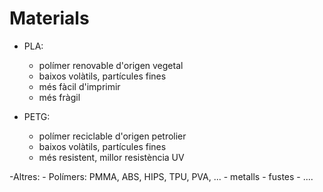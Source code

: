 # Materials

- PLA:
    - polímer renovable d'origen vegetal
    - baixos volàtils, partícules fines
    - més fàcil d'imprimir
    - més fràgil

- PETG:
    - polímer reciclable d'origen petrolier
    - baixos volàtils, partícules fines
    - més resistent, millor resistència UV
        
-Altres:
    - Polímers: PMMA, ABS, HIPS, TPU, PVA, ...
    - metalls 
    - fustes
    - ....
